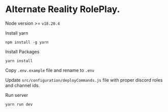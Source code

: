 # Alternate Reality RolePlay.

Node version >= ```v18.20.4```

Install yarn

```npm install -g yarn```

Install Packages

```yarn install```


Copy ```.env.example``` file and rename to ```.env```

Update ```src/configuration/deployCommands.js``` file with proper discord roles and channel ids.

Run server

```yarn run dev```
